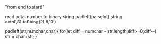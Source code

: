 "from end to start!"

read octal number to binary string
padleft(parseInt('string octal',8).toString(2),8,'0')

padleft(str,numchar,char){
    for(let diff = numchar - str.length;diff>=0;diff--) str = char+str;
}
